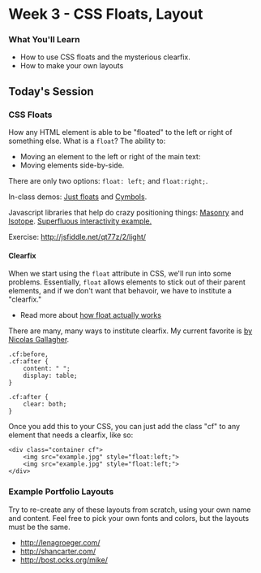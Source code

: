 # Week 3 - CSS Floats, Layout

### What You'll Learn
* How to use CSS floats and the mysterious clearfix.
* How to make your own layouts

## Today's Session

### CSS Floats

How any HTML element is able to be "floated" to the left or right of something else. What is a `float`? The ability to:

- Moving an element to the left or right of the main text:
- Moving elements side-by-side.

There are only two options: `float: left;` and `float:right;`.

In-class demos: [Just floats](http://codepen.io/anon/pen/Byxzzx) and [Cymbols](http://codepen.io/anon/pen/gbzMLv).

Javascript libraries that help do crazy positioning things: [Masonry](http://masonry.desandro.com/) and [Isotope](http://isotope.metafizzy.co/). [Superfluous interactivity example.](http://www.propublica.org/nerds/item/why-develop-in-the-newsroom)

Exercise: http://jsfiddle.net/qt77z/2/light/

#### Clearfix

When we start using the `float` attribute in CSS, we'll run into some problems. Essentially, `float` allows elements to stick out of their parent elements, and if we don't want that behavoir, we have to institute a "clearfix."
- Read more about [how float actually works](http://complexspiral.com/publications/containing-floats/)

There are many, many ways to institute clearfix. My current favorite is [by Nicolas Gallagher](http://nicolasgallagher.com/micro-clearfix-hack/).

```
.cf:before,
.cf:after {
    content: " ";
    display: table;
}

.cf:after {
    clear: both;
}
```

Once you add this to your CSS, you can just add the class "cf" to any element that needs a clearfix, like so:

```
<div class="container cf">
    <img src="example.jpg" style="float:left;">
    <img src="example.jpg" style="float:left;">
</div>
```

### Example Portfolio Layouts
Try to re-create any of these layouts from scratch, using your own name and content. Feel free to pick your own fonts and colors, but the layouts must be the same.

- http://lenagroeger.com/
- http://shancarter.com/
- http://bost.ocks.org/mike/
